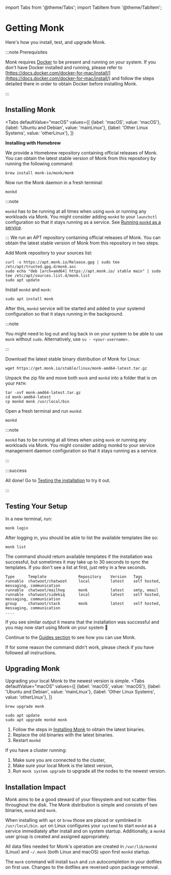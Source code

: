 import Tabs from '@theme/Tabs';
import TabItem from '@theme/TabItem';

# Getting Monk

Here's how you install, test, and upgrade Monk.

:::note Prerequisites

Monk requires [Docker](https://www.docker.com/) to be present and running on your system. If you don't have Docker installed and running, please refer to [https://docs.docker.com/docker-for-mac/install/](https://docs.docker.com/docker-for-mac/install/) and follow the steps detailed there in order to obtain Docker before installing Monk.

:::

## Installing Monk

<Tabs
  defaultValue="macOS"
  values={[
    {label: 'macOS', value: 'macOS'},
    {label: 'Ubuntu and Debian', value: 'mainLinux'},
    {label: 'Other Linux Systems', value: 'otherLinux'},
  ]}
>
<TabItem value="macOS">

**Installing with Homebrew**

We provide a Homebrew repository containing official releases of Monk. You can obtain the latest stable version of Monk from this repository by running the following command:

    brew install monk-io/monk/monk

Now run the Monk daemon in a fresh terminal:

    monkd

:::note

`monkd` has to be running at all times when using `monk` or running any workloads via Monk. You might consider adding `monkd` to your `launchctl` configuration so that it stays running as a service. See [Running `monkd` as a service](./cli/monkd.md).

:::
</TabItem>
<TabItem value="mainLinux">
We run an APT repository containing official releases of Monk. You can obtain the latest stable version of Monk from this repository in two steps.

Add Monk repository to your sources list:

    curl -s https://apt.monk.io/Release.gpg | sudo tee /etc/apt/trusted.gpg.d/monk.asc
    sudo echo "deb [arch=amd64] https://apt.monk.io/ stable main" | sudo tee /etc/apt/sources.list.d/monk.list
    sudo apt update

Install `monkd` and `monk`:

    sudo apt install monk

After this, `monkd` service will be started and added to your systemd configuration so that it stays running in the background.

:::note

You might need to log out and log back in on your system to be able to use `monk` without `sudo`. Alternatively, use `su - <your-username>`.

:::
</TabItem>
<TabItem value="otherLinux">

Download the latest stable binary distribution of Monk for Linux:

    wget https://get.monk.io/stable/linux/monk-amd64-latest.tar.gz

Unpack the zip file and move both `monk` and `monkd` into a folder that is on your `PATH`:

    tar -xvf monk-amd64-latest.tar.gz
    cd monk-amd64-latest
    cp monkd monk /usr/local/bin

Open a fresh terminal and run `monkd`:

    monkd

:::note

`monkd` has to be running at all times when using `monk` or running any workloads via Monk. You might consider adding monkd to your service management daemon configuration so that it stays running as a service.

:::
</TabItem>
</Tabs>

:::success

All done! Go to [Testing the installation](#testing-your-setup) to try it out.

:::

## Testing Your Setup

In a new terminal, run:

    monk login

After logging in, you should be able to list the available templates like so:

    monk list

The command should return available templates if the installation was successful, but sometimes it may take up to 30 seconds to sync the templates. If you don't see a list at first, just retry in a few seconds.

    Type      Template              Repository    Version   Tags
    runnable  chatwoot/chatwoot     local         latest    self hosted, messaging, communication
    runnable  chatwoot/mailhog      monk          latest    smtp, email
    runnable  chatwoot/sidekiq      local         latest    self hosted, messaging, communication
    group     chatwoot/stack        monk          latest    self hosted, messaging, communication
    ....

If you see similar output it means that the installation was successful and you may now start using Monk on your system 🎉

Continue to the [Guides section](/) to see how you can use Monk.

If for some reason the command didn't work, please check if you have followed all instructions.

## Upgrading Monk

Upgrading your local Monk to the newest version is simple.
<Tabs
  defaultValue="macOS"
  values={[
    {label: 'macOS', value: 'macOS'},
    {label: 'Ubuntu and Debian', value: 'mainLinux'},
    {label: 'Other Linux Systems', value: 'otherLinux'},
  ]}
>

<TabItem value="macOS">

    brew upgrade monk

</TabItem>

<TabItem value="mainLinux">

    sudo apt update
    sudo apt upgrade monkd monk

</TabItem>

<TabItem value="otherLinux">

1. Follow the steps in [Installing Monk](get-monk.md) to obtain the latest binaries.
2. Replace the old binaries with the latest binaries.
3. Restart `monkd`

</TabItem>

</Tabs>

If you have a cluster running:

1. Make sure you are connected to the cluster,
2. Make sure your local Monk is the latest version,
3. Run `monk system upgrade` to upgrade all the nodes to the newest version.

## Installation Impact

Monk aims to be a good steward of your filesystem and not scatter files throughout the disk. The Monk distribution is simple and consists of two binaries, `monkd` and `monk`. 

When installing with `apt` or `brew` those are placed or symlinked in `/usr/local/bin`. `apt` on Linux configures your `systemd` to start `monkd` as a service immediately after install and on system startup. Additionally, a `monkd` user group is created and assigned appropriately.

All data files needed for Monk's operation are created in `/var/lib/monkd` (Linux) and `~/.monk` (both Linux and macOS) upon first `monkd` startup.

The `monk` command will install `bash` and `zsh` autocompletion in your dotfiles on first use. Changes to the dotfiles are reversed upon package removal.
